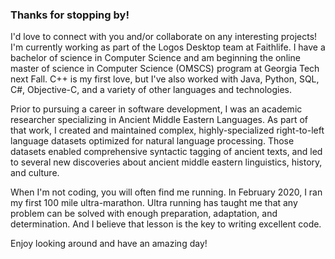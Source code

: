 ### Thanks for stopping by!

I'd love to connect with you and/or collaborate on any interesting projects! I'm currently working as part of the Logos Desktop team at Faithlife. I have a bachelor of science in Computer Science and am beginning the online master of science in Computer Science (OMSCS) program at Georgia Tech next Fall. C++ is my first love, but I've also worked with Java, Python, SQL, C#, Objective-C, and a variety of other languages and technologies. 

Prior to pursuing a career in software development, I was an academic researcher specializing in Ancient Middle Eastern Languages. As part of that work, I created and maintained complex, highly-specialized right-to-left language datasets optimized for natural language processing. Those datasets enabled comprehensive syntactic tagging of ancient texts, and led to several new discoveries about ancient middle eastern linguistics, history, and culture.

When I'm not coding, you will often find me running. In February 2020, I ran my first 100 mile ultra-marathon. Ultra running has taught me that any problem can be solved with enough preparation, adaptation, and determination. And I believe that lesson is the key to writing excellent code.

Enjoy looking around and have an amazing day!
